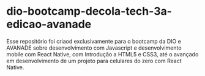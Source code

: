 # dio-bootcamp-decola-tech-3a-edicao-avanade
Esse repositório foi criaod exclusivamente para o bootcamp da DIO e AVANADE sobre desenvolvimento com Javascript e desenvolvimento mobile com React Native,  com Introdução a HTML5 e CSS3, até o avançado em desenvolvimento de um projeto para celulares do zero com React Native.
